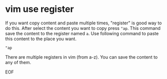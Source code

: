 # vim use register
If you want copy content and paste multiple times, "register" is good way to do this. After select the content you want
to copy press `"ap`. This command save the content to the register named `a`. Use following command to paste this content
to the place you want.
```
"ap
```

There are multiple registers in vim (from a-z). You can save the content to any of them.

EOF